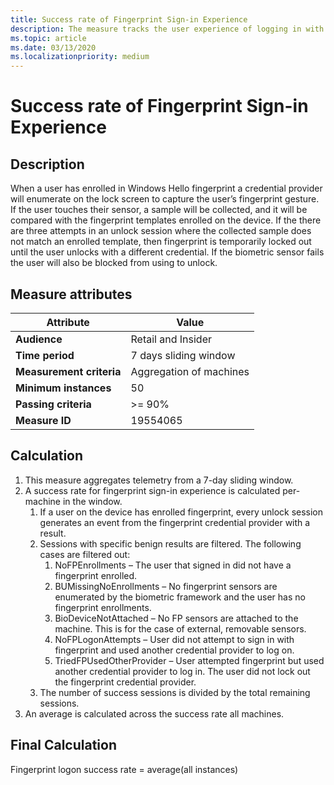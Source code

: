 ```yaml
---
title: Success rate of Fingerprint Sign-in Experience
description: The measure tracks the user experience of logging in with a fingerpring sensor.
ms.topic: article
ms.date: 03/13/2020
ms.localizationpriority: medium
---
```

 
# Success rate of Fingerprint Sign-in Experience

## Description 

When a user has enrolled in Windows Hello fingerprint a credential provider will enumerate on the lock screen to capture the user’s fingerprint gesture. If the user touches their sensor, a sample will be collected, and it will be compared with the fingerprint templates enrolled on the device. If the there are three attempts in an unlock session where the collected sample does not match an enrolled template, then fingerprint is temporarily locked out until the user unlocks with a different credential. If the biometric sensor fails the user will also be blocked from using to unlock. 

## Measure attributes

|Attribute|Value|
|----|----|
|**Audience**|Retail and Insider|
|**Time period**|7 days sliding window|
|**Measurement criteria**|Aggregation of machines|
|**Minimum instances**|50|
|**Passing criteria**|>= 90%|
|**Measure ID**|19554065|

## Calculation

1. This measure aggregates telemetry from a 7-day sliding window.
2. A success rate for fingerprint sign-in experience is calculated per-machine in the window.
    1. If a user on the device has enrolled fingerprint, every unlock session generates an event from the fingerprint credential provider with a result. 
    2. Sessions with specific benign results are filtered. The following cases are filtered out:
        1. NoFPEnrollments – The user that signed in did not have a fingerprint enrolled.
        2. BUMissingNoEnrollments – No fingerprint sensors are enumerated by the biometric framework and the user has no fingerprint enrollments. 
        3. BioDeviceNotAttached – No FP sensors are attached to the machine. This is for the case of external, removable sensors.
        4. NoFPLogonAttempts – User did not attempt to sign in with fingerprint and used another credential provider to log on.
        5. TriedFPUsedOtherProvider – User attempted fingerprint but used another credential provider to log in. The user did not lock out the fingerprint credential provider.
    3. The number of success sessions is divided by the total remaining sessions. 
3. An average is calculated across the success rate all machines.

## Final Calculation
Fingerprint logon success rate = average(all instances)